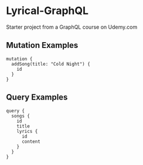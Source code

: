 # Lyrical-GraphQL
Starter project from a GraphQL course on Udemy.com

## Mutation Examples

```
mutation {
  addSong(title: "Cold Night") {
    id
  }
}

```

## Query Examples

```
query {
  songs {
    id
    title
    lyrics {
      id
      content
    }
  }
}

```

